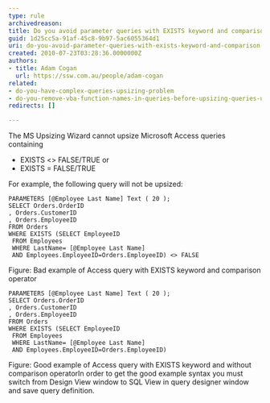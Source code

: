 ```yaml
---
type: rule
archivedreason: 
title: Do you avoid parameter queries with EXISTS keyword and comparison operators (<> or =)(Upsizing Problem)?
guid: 1d25cc5a-91af-45c8-9b97-5ac6055364d1
uri: do-you-avoid-parameter-queries-with-exists-keyword-and-comparison-operators-or-upsizing-problem
created: 2010-07-23T03:28:36.0000000Z
authors:
- title: Adam Cogan
  url: https://ssw.com.au/people/adam-cogan
related:
- do-you-have-complex-queries-upsizing-problem
- do-you-remove-vba-function-names-in-queries-before-upsizing-queries-upsizing-problem
redirects: []

---
```


The MS Upsizing Wizard cannot upsize Microsoft Access queries containing

* EXISTS &lt;&gt; FALSE/TRUE or
* EXISTS = FALSE/TRUE


For example, the following query will not be upsized:

<!--endintro-->


```
PARAMETERS [@Employee Last Name] Text ( 20 );    
SELECT Orders.OrderID
, Orders.CustomerID
, Orders.EmployeeID
FROM Orders
WHERE EXISTS (SELECT EmployeeID
 FROM Employees 
 WHERE LastName= [@Employee Last Name] 
 AND Employees.EmployeeID=Orders.EmployeeID) <> FALSE
```

<font class="ms-rteCustom-FigureBad">Figure&#58; Bad example of Access query with EXISTS keyword and comparison operator </font>

```
PARAMETERS [@Employee Last Name] Text ( 20 ); 
SELECT Orders.OrderID
, Orders.CustomerID
, Orders.EmployeeID
FROM Orders
WHERE EXISTS (SELECT EmployeeID 
 FROM Employees
 WHERE LastName= [@Employee Last Name] 
 AND Employees.EmployeeID=Orders.EmployeeID)
```

<font class="ms-rteCustom-FigureGood">Figure&#58; Good example of Access query with EXISTS keyword and without comparison operator</font>In order to get the good example syntax you must switch from Design View window to SQL View in query designer window and save query definition.
